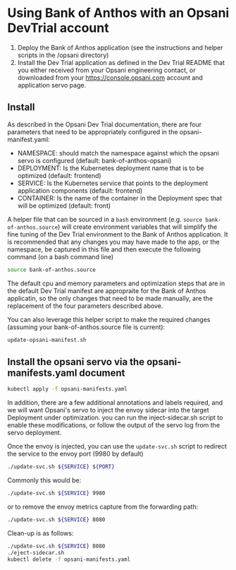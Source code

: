 # Using Bank of Anthos with an Opsani DevTrial account

1. Deploy the Bank of Anthos application (see the instructions and helper scripts in the /opsani directory)
2. Install the Dev Trial application as defined in the Dev Trial README that you either received from your Opsani engineering contact, or downloaded from your https://console.opsani.com account and application servo page.

## Install

As described in the Opsani Dev Trial documentation, there are four parameters that need to be appropriately configured in the opsani-manifest.yaml:

* NAMESPACE: should match the namespace against which the opsani servo is configured (default: bank-of-anthos-opsani)
* DEPLOYMENT:  Is the Kubernetes deployment name that is to be optimized (default: frontend)
* SERVICE: Is the Kubernetes service that points to the deployment application components (default: frontend)
* CONTAINER: Is the name of the container in the Deployment spec that will be optimized (default: front)

A helper file that can be sourced in a `bash` environment (e.g. `source bank-of-anthos.source`) will create environment variables that will simplify the fine tuning of the Dev Trial environment to the Bank of Anthos application. It is recommended that any changes you may have made to the app, or the namespace, be captured in this file and then execute the following command (on a bash command line)

```sh
source bank-of-anthos.source
```

The default cpu and memory parameters and optimization steps that are in the default Dev Trial manifest are appropraite for the Bank of Anthos applicatin, so the only changes that need to be made manually, are the replacement of the four parameters described above.

You can also leverage this helper script to make the required changes (assuming your bank-of-anthos.source file is current):

```sh
update-opsani-manifest.sh
```

## Install the opsani servo via the opsani-manifests.yaml document
  
```sh
kubectl apply -f opsani-manifests.yaml
```

In addition, there are a few additional annotations and labels required, and we will want Opsani's servo to inject the envoy sidecar into the target Deployment under optimization. you can run the inject-sidecar.sh script to enable these modifications, or follow the output of the servo log from the servo deployment.

Once the envoy is injected, you can use the `update-svc.sh` script to redirect the service to the envoy port (9980 by default) 

```sh
./update-svc.sh ${SERVICE} ${PORT}
```

Commonly this would be:

```sh
./update-svc.sh ${SERVICE} 9980
```

or to remove the envoy metrics capture from the forwarding path:

```sh
./update-svc.sh ${SERVICE} 8080
```

Clean-up is as follows:

```sh
./update-svc.sh ${SERVICE} 8080
./eject-sidecar.sh
kubectl delete -f opsani-manifests.yaml
```
